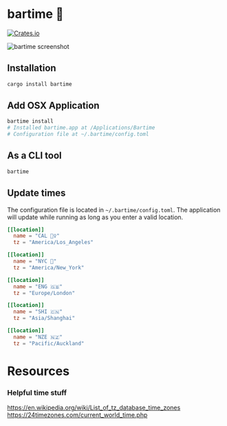 # bartime 🍻

<a href="https://crates.io/crates/bartime">
  <img alt="Crates.io" src="https://img.shields.io/crates/v/bartime.svg">
</a>

![bartime screenshot](photos/screenshot.png)

## Installation

```bash
cargo install bartime
```

## Add OSX Application
```bash
bartime install
# Installed bartime.app at /Applications/Bartime
# Configuration file at ~/.bartime/config.toml
```

## As a CLI tool
```bash
bartime
```


## Update times

The configuration file is located in `~/.bartime/config.toml`. The application will update while running as long as you enter a valid location.

```toml
[[location]]
  name = "CAL 🏄‍♀️"
  tz = "America/Los_Angeles"

[[location]]
  name = "NYC 🗽"
  tz = "America/New_York"

[[location]]
  name = "ENG 🇬🇧"
  tz = "Europe/London"

[[location]]
  name = "SHI 🇨🇳"
  tz = "Asia/Shanghai"

[[location]]
  name = "NZE 🇳🇿"
  tz = "Pacific/Auckland"
```

# Resources

### Helpful time stuff

https://en.wikipedia.org/wiki/List_of_tz_database_time_zones  
https://24timezones.com/current_world_time.php

